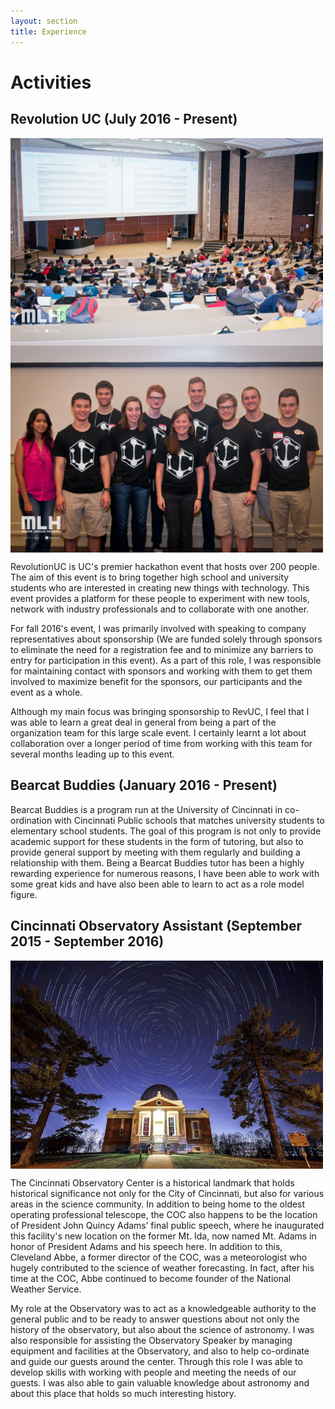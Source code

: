 ```yaml
---
layout: section
title: Experience
---
```


# Activities

## Revolution UC (July 2016 - Present)

<img class="no-mobile" src="web-dist/images/RevUC_pic_1.jpg" align="center" width="500"/>
<img class="no-mobile" src="web-dist/images/RevUC_pic_2.jpg" align="center" width="500"/>



RevolutionUC is UC's premier hackathon event that hosts over 200 people. The aim of this event is to bring together high school and university students 
who are interested in creating new things with technology. This event provides a platform for these people to experiment with new tools, network with 
industry professionals and to collaborate with one another.

For fall 2016's event, I was primarily involved with speaking to company representatives about sponsorship (We are funded solely through sponsors to 
eliminate the need for a registration fee and to minimize any barriers to entry for participation in this event). As a part of this role, I was responsible 
for maintaining contact with sponsors and working with them to get them involved to maximize benefit for the sponsors, our participants and the event as a whole. 

Although my main focus was bringing sponsorship to RevUC, I feel that I was able to learn a great deal in general from being a part of the organization 
team for this large scale event. I certainly learnt a lot about collaboration over a longer period of time from working with this team for several months 
leading up to this event.


## Bearcat Buddies (January 2016 - Present)

Bearcat Buddies is a program run at the University of Cincinnati in co-ordination with Cincinnati Public schools that matches university 
students to elementary school students. The goal of this program is not only to provide academic support for these students in the form of 
tutoring, but also to provide general support by meeting with them regularly and building a relationship with them. Being a Bearcat Buddies tutor has been a 
highly rewarding experience for numerous reasons, I have been able to work with some great kids and have also been able to learn to act as a role model figure.


## Cincinnati Observatory Assistant (September 2015 - September 2016)

<img class="no-mobile" src="web-dist/images/Observatory_pic.jpg" align="center" width="500"/>


The Cincinnati Observatory Center is a historical landmark that holds historical significance not only for the City of Cincinnati, but also for various 
areas in the science community. In addition to being home to the oldest operating professional telescope, the COC also happens to be the location of 
President John Quincy Adams’ final public speech, where he inaugurated this facility's new location on the former Mt. Ida, now named Mt. Adams in honor 
of President Adams and his speech here. In addition to this, Cleveland Abbe, a former director of the COC, was a meteorologist who hugely contributed to 
the science of weather forecasting. In fact, after his time at the COC, Abbe continued to become founder of the National Weather Service.

My role at the Observatory was to act as a knowledgeable authority to the general public and to be ready to answer questions about not only the history 
of the observatory, but also about the science of astronomy. I was also responsible for assisting the Observatory Speaker by managing equipment and 
facilities at the Observatory, and also to help co-ordinate and guide our guests around the center. Through this role I was able to develop skills with 
working with people and meeting the needs of our guests. I was also able to gain valuable knowledge about astronomy and about this place that holds so 
much interesting history.

